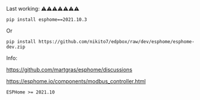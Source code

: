 Last working: ⚠️⚠️⚠️⚠️⚠️⚠️⚠️

```pip install esphome==2021.10.3```

Or

```pip install https://github.com/nikito7/edpbox/raw/dev/esphome/esphome-dev.zip```

Info:

https://github.com/martgras/esphome/discussions

https://esphome.io/components/modbus_controller.html

```
ESPHome >= 2021.10
```
